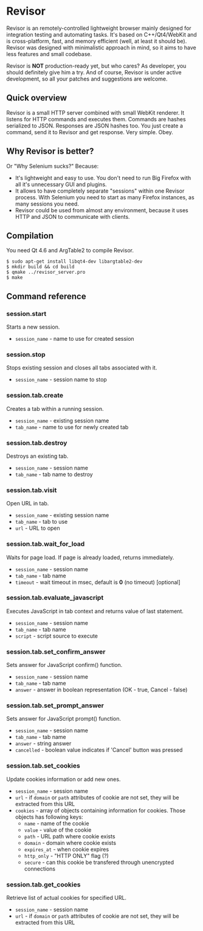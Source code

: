 Revisor
===================

Revisor is an remotely-controlled lightweight browser mainly designed
for integration testing and automating tasks. It's based on
C++/Qt4/WebKit and is cross-platform, fast, and memory efficient
(well, at least it should be). Revisor was designed with minimalistic
approach in mind, so it aims to have less features and small codebase.

Revisor is **NOT** production-ready yet, but who cares? As developer,
you should definitely give him a try. And of course, Revisor is under
active development, so all your patches and suggestions are welcome.

Quick overview
----------

Revisor is a small HTTP server combined with small WebKit renderer. It
listens for HTTP commands and executes them. Commands are hashes
serialized to JSON. Responses are JSON hashes too. You just create a
command, send it to Revisor and get response. Very simple. Obey.

Why Revisor is better?
----------

Or "Why Selenium sucks?" Because:

* It's lightweight and easy to use. You don't need to run Big Firefox
  with all it's unnecessary GUI and plugins.
* It allows to have completely separate "sessions" within one Revisor
  process. With Selenium you need to start as many Firefox instances,
  as many sessions you need.
* Revisor could be used from almost any environment, because it uses
  HTTP and JSON to communicate with clients.

Compilation
----------

You need Qt 4.6 and ArgTable2 to compile Revisor.

    $ sudo apt-get install libqt4-dev libargtable2-dev
    $ mkdir build && cd build
    $ qmake ../revisor_server.pro
    $ make

Command reference
----------

### session.start ###
Starts a new session.

* `session_name` - name to use for created session

### session.stop ###
Stops existing session and closes all tabs associated with it.

* `session_name` - session name to stop

### session.tab.create ###
Creates a tab within a running session.

* `session_name` - existing session name
* `tab_name` - name to use for newly created tab

### session.tab.destroy ###
Destroys an existing tab.

* `session_name` - session name
* `tab_name` - tab name to destroy

### session.tab.visit ###
Open URL in tab.

* `session_name` - existing session name
* `tab_name` - tab to use
* `url` - URL to open

### session.tab.wait\_for\_load ###
Waits for page load. If page is already loaded, returns immediately.

* `session_name` - session name
* `tab_name` - tab name
* `timeout` - wait timeout in msec, default is **0** (no timeout) [optional]

### session.tab.evaluate\_javascript ###
Executes JavaScript in tab context and returns value of last statement.

* `session_name` - session name
* `tab_name` - tab name
* `script` - script source to execute

### session.tab.set\_confirm\_answer ###
Sets answer for JavaScript confirm() function.

* `session_name` - session name
* `tab_name` - tab name
* `answer` - answer in boolean representation (OK - true, Cancel - false)

### session.tab.set\_prompt\_answer ###
Sets answer for JavaScript prompt() function.

* `session_name` - session name
* `tab_name` - tab name
* `answer` - string answer
* `cancelled` - boolean value indicates if 'Cancel' button was pressed

### session.tab.set\_cookies ###
Update cookies information or add new ones.

* `session_name` - session name
* `url` - if `domain` or `path` attributes of cookie are not set, they will be extracted from this URL
* `cookies` - array of objects containing information for cookies. Those objects has following keys:
  * `name` - name of the cookie
  * `value` - value of the cookie
  * `path` - URL path where cookie exists
  * `domain` - domain where cookie exists
  * `expires_at` - when cookie expires
  * `http_only` - "HTTP ONLY" flag (?)
  * `secure` - can this cookie be transfered through unencrypted connections

### session.tab.get\_cookies ###
Retrieve list of actual cookies for specified URL.

* `session_name` - session name
* `url` - if `domain` or `path` attributes of cookie are not set, they will be extracted from this URL
